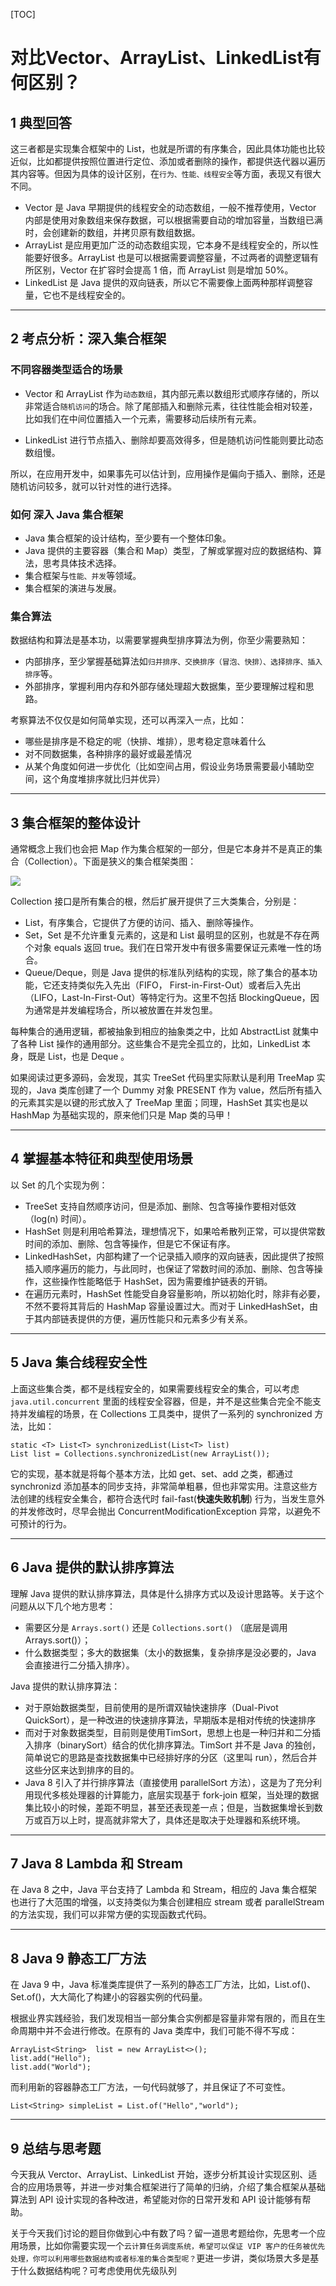 [TOC]

#  对比Vector、ArrayList、LinkedList有何区别？


## 1 典型回答

这三者都是实现集合框架中的 List，也就是所谓的有序集合，因此具体功能也比较近似，比如都提供按照位置进行定位、添加或者删除的操作，都提供迭代器以遍历其内容等。但因为具体的设计区别，在`行为、性能、线程安全`等方面，表现又有很大不同。

- Vector 是 Java 早期提供的线程安全的动态数组，一般不推荐使用，Vector 内部是使用对象数组来保存数据，可以根据需要自动的增加容量，当数组已满时，会创建新的数组，并拷贝原有数组数据。
- ArrayList 是应用更加广泛的动态数组实现，它本身不是线程安全的，所以性能要好很多。ArrayList 也是可以根据需要调整容量，不过两者的调整逻辑有所区别，Vector 在扩容时会提高 1 倍，而 ArrayList 则是增加 50%。
- LinkedList 是 Java 提供的双向链表，所以它不需要像上面两种那样调整容量，它也不是线程安全的。

---
## 2 考点分析：深入集合框架

### 不同容器类型适合的场景

- Vector 和 ArrayList 作为`动态数组`，其内部元素以数组形式顺序存储的，所以非常适合`随机访问`的场合。除了尾部插入和删除元素，往往性能会相对较差，比如我们在中间位置插入一个元素，需要移动后续所有元素。

- LinkedList 进行节点插入、删除却要高效得多，但是随机访问性能则要比动态数组慢。

所以，在应用开发中，如果事先可以估计到，应用操作是偏向于插入、删除，还是随机访问较多，就可以针对性的进行选择。

### 如何 深入 Java 集合框架

- Java 集合框架的设计结构，至少要有一个整体印象。
- Java 提供的主要容器（集合和 Map）类型，了解或掌握对应的数据结构、算法，思考具体技术选择。
- 集合框架与`性能、并发`等领域。
- 集合框架的演进与发展。

### 集合算法

数据结构和算法是基本功，以需要掌握典型排序算法为例，你至少需要熟知：

- 内部排序，至少掌握基础算法如`归并排序、交换排序（冒泡、快排）、选择排序、插入排序`等。
- 外部排序，掌握利用内存和外部存储处理超大数据集，至少要理解过程和思路。

考察算法不仅仅是如何简单实现，还可以再深入一点，比如：

- 哪些是排序是不稳定的呢（快排、堆排），思考稳定意味着什么
- 对不同数据集，各种排序的最好或最差情况
- 从某个角度如何进一步优化（比如空间占用，假设业务场景需要最小辅助空间，这个角度堆排序就比归并优异）


---
## 3 集合框架的整体设计

通常概念上我们也会把 Map 作为集合框架的一部分，但是它本身并不是真正的集合（Collection）。下面是狭义的集合框架类图：

![](index_files/collections.png)

Collection 接口是所有集合的根，然后扩展开提供了三大类集合，分别是：

- List，有序集合，它提供了方便的访问、插入、删除等操作。
- Set，Set 是不允许重复元素的，这是和 List 最明显的区别，也就是不存在两个对象 equals 返回 true。我们在日常开发中有很多需要保证元素唯一性的场合。
- Queue/Deque，则是 Java 提供的标准队列结构的实现，除了集合的基本功能，它还支持类似先入先出（FIFO， First-in-First-Out）或者后入先出（LIFO，Last-In-First-Out）等特定行为。这里不包括 BlockingQueue，因为通常是并发编程场合，所以被放置在并发包里。

每种集合的通用逻辑，都被抽象到相应的抽象类之中，比如 AbstractList 就集中了各种 List 操作的通用部分。这些集合不是完全孤立的，比如，LinkedList 本身，既是 List，也是 Deque 。

如果阅读过更多源码，会发现，其实 TreeSet 代码里实际默认是利用 TreeMap 实现的，Java 类库创建了一个 Dummy 对象 PRESENT 作为 value，然后所有插入的元素其实是以键的形式放入了 TreeMap 里面；同理，HashSet 其实也是以 HashMap 为基础实现的，原来他们只是 Map 类的马甲！


---
## 4 掌握基本特征和典型使用场景

以 Set 的几个实现为例：

- TreeSet 支持自然顺序访问，但是添加、删除、包含等操作要相对低效（log(n) 时间）。
- HashSet 则是利用哈希算法，理想情况下，如果哈希散列正常，可以提供常数时间的添加、删除、包含等操作，但是它不保证有序。
- LinkedHashSet，内部构建了一个记录插入顺序的双向链表，因此提供了按照插入顺序遍历的能力，与此同时，也保证了常数时间的添加、删除、包含等操作，这些操作性能略低于 HashSet，因为需要维护链表的开销。
- 在遍历元素时，HashSet 性能受自身容量影响，所以初始化时，除非有必要，不然不要将其背后的 HashMap 容量设置过大。而对于 LinkedHashSet，由于其内部链表提供的方便，遍历性能只和元素多少有关系。

---
## 5 Java 集合线程安全性

上面这些集合类，都不是线程安全的，如果需要线程安全的集合，可以考虑 `java.util.concurrent` 里面的线程安全容器，但是，并不是这些集合完全不能支持并发编程的场景，在 Collections 工具类中，提供了一系列的 synchronized 方法，比如：

```
static <T> List<T> synchronizedList(List<T> list)
List list = Collections.synchronizedList(new ArrayList());
```

它的实现，基本就是将每个基本方法，比如 get、set、add 之类，都通过 synchronizd 添加基本的同步支持，非常简单粗暴，但也非常实用。注意这些方法创建的线程安全集合，都符合迭代时 fail-fast(**快速失败机制**) 行为，当发生意外的并发修改时，尽早会抛出 ConcurrentModificationException 异常，以避免不可预计的行为。

---
## 6 Java 提供的默认排序算法

理解 Java 提供的默认排序算法，具体是什么排序方式以及设计思路等。关于这个问题从以下几个地方思考：

- 需要区分是 `Arrays.sort()` 还是 `Collections.sort()` （底层是调用 Arrays.sort()）；
- 什么数据类型；多大的数据集（太小的数据集，复杂排序是没必要的，Java 会直接进行二分插入排序）。

Java 提供的默认排序算法：

- 对于原始数据类型，目前使用的是所谓双轴快速排序（Dual-Pivot QuickSort），是一种改进的快速排序算法，早期版本是相对传统的快速排序
- 而对于对象数据类型，目前则是使用TimSort，思想上也是一种归并和二分插入排序（binarySort）结合的优化排序算法。TimSort 并不是 Java 的独创，简单说它的思路是查找数据集中已经排好序的分区（这里叫 run），然后合并这些分区来达到排序的目的。
- Java 8 引入了并行排序算法（直接使用 parallelSort 方法），这是为了充分利用现代多核处理器的计算能力，底层实现基于 fork-join 框架，当处理的数据集比较小的时候，差距不明显，甚至还表现差一点；但是，当数据集增长到数万或百万以上时，提高就非常大了，具体还是取决于处理器和系统环境。


---
## 7 Java 8 Lambda 和 Stream

在 Java 8 之中，Java 平台支持了 Lambda 和 Stream，相应的 Java 集合框架也进行了大范围的增强，以支持类似为集合创建相应 stream 或者 parallelStream 的方法实现，我们可以非常方便的实现函数式代码。


---
## 8 Java 9 静态工厂方法

在 Java 9 中，Java 标准类库提供了一系列的静态工厂方法，比如，List.of()、Set.of()，大大简化了构建小的容器实例的代码量。

根据业界实践经验，我们发现相当一部分集合实例都是容量非常有限的，而且在生命周期中并不会进行修改。在原有的 Java 类库中，我们可能不得不写成：

```
ArrayList<String>  list = new ArrayList<>();
list.add("Hello");
list.add("World");
```

而利用新的容器静态工厂方法，一句代码就够了，并且保证了不可变性。

```
List<String> simpleList = List.of("Hello","world");
```

---
## 9 总结与思考题

今天我从 Verctor、ArrayList、LinkedList 开始，逐步分析其设计实现区别、适合的应用场景等，并进一步对集合框架进行了简单的归纳，介绍了集合框架从基础算法到 API 设计实现的各种改进，希望能对你的日常开发和 API 设计能够有帮助。

关于今天我们讨论的题目你做到心中有数了吗？留一道思考题给你，先思考一个应用场景，比如你需要实现一个`云计算任务调度系统，希望可以保证 VIP 客户的任务被优先处理，你可以利用哪些数据结构或者标准的集合类型呢？`更进一步讲，类似场景大多是基于什么数据结构呢？可考虑使用优先级队列